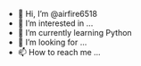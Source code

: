 - 👋 Hi, I’m @airfire6518
- 👀 I’m interested in ...
- 🌱 I’m currently learning Python
- 💞️ I’m looking for ...
- 📫 How to reach me ...

<!---
airfire6518/airfire6518 is a ✨ special ✨ repository because its `README.md` (this file) appears on your GitHub profile.
You can click the Preview link to take a look at your changes.
--->

